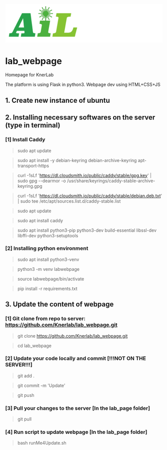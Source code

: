 ![plot](staticFiles/assets/AIL_logo.png)
# lab_webpage
Homepage for KnerLab

The platform is using Flask in python3.
Webpage dev using HTML+CSS+JS

## 1. Create new instance of ubuntu
## 2. Installing necessary softwares on the server (type in terminal)
### [1] Install Caddy
> sudo apt update

> sudo apt install -y debian-keyring debian-archive-keyring apt-transport-https

> curl -1sLf 'https://dl.cloudsmith.io/public/caddy/stable/gpg.key' | sudo gpg --dearmor -o /usr/share/keyrings/caddy-stable-archive-keyring.gpg

> curl -1sLf 'https://dl.cloudsmith.io/public/caddy/stable/debian.deb.txt' | sudo tee /etc/apt/sources.list.d/caddy-stable.list

> sudo apt update

> sudo apt install caddy

> sudo apt install python3-pip python3-dev build-essential libssl-dev libffi-dev python3-setuptools

### [2] Installing python environment
> sudo apt install python3-venv

> python3 -m venv labwebpage

> source labwebpage/bin/activate

> pip install -r requirements.txt

## 3. Update the content of webpage
### [1] Git clone from repo to server: https://github.com/Knerlab/lab_webpage.git

> git clone https://github.com/Knerlab/lab_webpage.git

> cd lab_webpage

### [2] Update your code locally and commit [!!!NOT ON THE SERVER!!!]

> git add .

> git commit -m 'Update'

> git push

### [3] Pull your changes to the server [In the lab_page folder]

> git pull

### [4] Run script to update webpage [In the lab_page folder]

> bash runMe4Update.sh
